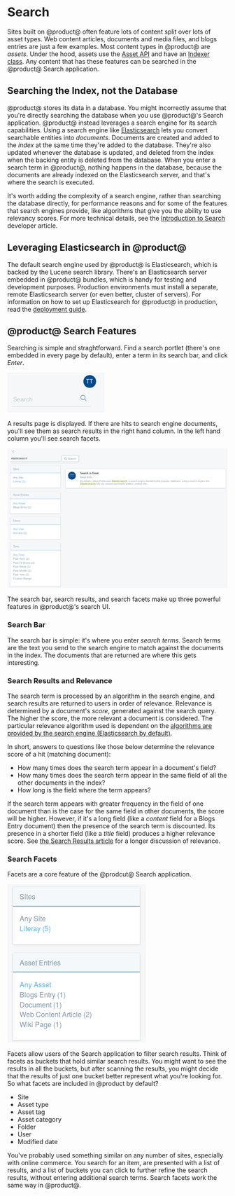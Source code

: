 # Search [](id=search)

Sites built on @product@ often feature lots of content split over lots of asset
types. Web content articles, documents and media files, and blogs entries are
just a few examples. Most content types in @product@ are *assets*. Under the
hood, assets use the [Asset
API](/develop/tutorials/-/knowledge_base/7-0/asset-framework) and have an
[Indexer
class](/develop/tutorials/-/knowledge_base/7-0/introduction-to-liferay-search#indexersdefined).
Any content that has these features can be searched in the @product@ Search
application. 
<!-- Q: Include a list of oob asset types in portal? I don't think we have this
anywhere. -->

## Searching the Index, not the Database [](id=searching-the-index-not-the-database)

@product@ stores its data in a database. You might incorrectly assume that
you're directly searching the database when you use @product@'s Search
application. @product@ instead leverages a search engine for its search
capabilities. Using a search engine like
[Elasticsearch](https://www.elastic.co/products/elasticsearch) lets you convert
searchable entities into *documents*. Documents are created and added
to the *index* at the same time they're added to the database. They're also
updated whenever the database is updated, and deleted from the index when the
backing entity is deleted from the database. When you enter a search term in
@product@, nothing happens in the database, because the documents are already
indexed on the Elasticsearch server, and that's where the search is executed.

It's worth adding the complexity of a search engine, rather than searching the
database directly, for performance reasons and for some of the features that
search engines provide, like algorithms that give you the ability to use
relevancy scores. For more technical details, see the [Introduction to
Search](/develop/tutorials/-/knowledge_base/7-0/introduction-to-liferay-search)
developer article.

## Leveraging Elasticsearch in @product@

The default search engine used by @product@ is Elasticsearch, which is backed by
the Lucene search library. There's an Elasticsearch server embedded in @product@
bundles, which is handy for testing and development purposes. Production
environments must install a separate, remote Elasticsearch server (or even
better, cluster of servers). For information on how to set up Elasticsearch for
@product@ in production, read the [deployment
guide](/discover/deployment/-/knowledge_base/7-0/installing-a-search-engine).

## @product@ Search Features

Searching is simple and straghtforward. Find a search portlet (there's one
embedded in every page by default), enter a term in its search bar, and click
*Enter*.

![Figure 1: There's a search bar embedded on all @product@ pages by default.](../../images/search-bar.png)

A results page is displayed. If there are hits to search engine documents,
you'll see them as search results in the right hand column. In the left hand
column you'll see search facets.

![Figure 2: There's a search bar embedded on all @product@ pages by default.](../../images/search-results.png)

The search bar, search results, and search facets make up three powerful
features in @product@'s search UI.

### Search Bar [](id=search-bar)

The search bar is simple: it's where you enter *search terms*. Search terms are
the text you send to the search engine to match against the documents in the
index. The documents that are returned are where this gets interesting.

### Search Results and Relevance [](id=search-results-and-relevance)

The search term is processed by an algorithm in the search engine, and search
results are returned to users in order of relevance. Relevance is determined by
a document's *score*, generated against the search query. The higher the score,
the more relevant a document is considered. The particular relevance algorithm
used is dependent on the [algorithms are provided by the search engine
(Elasticsearch by default)](https://www.elastic.co/guide/en/elasticsearch/guide/current/relevance-intro.html#relevance-intro).

In short, answers to questions like those below determine the relevance score of a hit
(matching document): 

- How many times does the search term appear in a document's field?
- How many times does the search term appear in the same field of all the other
  documents in the index?
- How long is the field where the term appears?

If the search term appears with greater frequency in the field of one document
than is the case for the same field in other documents, the score will be
higher. However, if it's a long field (like a *content* field for a Blogs Entry
document) then the presence of the search term is discounted. Its presence in a
shorter field (like a *title* field) produces a higher relevance score. See [the
Search Results article](/discover/portal/-/knowledge_base/7-0/search-results)
for a longer discussion of relevance.

### Search Facets [](id=search-facets)

Facets are a core feature of the @prodcut@ Search application.

![Figure 3: *Sites* and *Asset Entries* are two of the facet sets you'll encounter. They let you drill down to results that contain the search terms you entered.](../../images/search-faceted-search.png)

Facets allow users of the Search application to filter search results. Think of
facets as buckets that hold similar search results. You might want to see the
results in all the buckets, but after scanning the results, you might decide
that the results of just one bucket better represent what you're looking for. So
what facets are included in @product by default?

- Site
- Asset type
- Asset tag
- Asset category
- Folder
- User
- Modified date

You've probably used something similar on any number of sites, especially with
online commerce. You search for an item, are presented with a list of results,
and a list of buckets you can click to further refine the search results,
without entering additional search terms. Search facets work the same way in
@product@.
